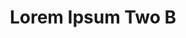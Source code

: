 ---
layout: leftnav-page-content
permalink: /application-guidelines/lorem-ipsum-two/part-H/
breadcrumb: Application Guidelines (Lorem Ipsum Two B) 
title: Lorem Ipsum Two B
collection_name: application-guidelines
third_nav_title: "Second Level B"
---